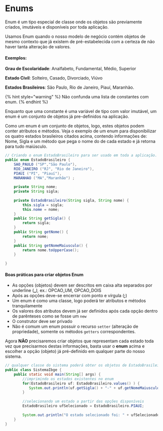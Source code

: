 # Enums

Enum é um tipo especial de classe onde os objetos são previamente criados, imutáveis e disponíveis por toda aplicação.

Usamos Enum quando o nosso modelo de negócio contém objetos de mesmo contexto que já existem de pré-estabelecida com a certeza de não haver tanta alteração de valores.

#### **Exemplos:**

**Grau de Escolaridade**: Analfabeto, Fundamental, Médio, Superior

**Estado Civil**: Solteiro, Casado, Divorciado, Viúvo

**Estados Brasileiros**: São Paulo, Rio de Janeiro, Piauí, Maranhão.

{% hint style="warning" %}
Não confunda uma lista de constantes com enum.
{% endhint %}

Enquanto que uma constante é uma variável de tipo com valor imutável, um enum é um conjunto de objetos já pre-definidos na aplicação.

Como um enum é um conjunto de objetos, logo, estes objetos podem conter atributos e métodos. Veja o exemplo de um enum para disponibilizar os quatro estados brasileiros citados acima, contendo informações de: Nome, Sigla e um método que pega o nome do de cada estado e já retorna para tudo maiúsculo.

```java
// Criando o enum EstadoBrasileiro para ser usado em toda a aplicação.
public enum EstadoBrasileiro {
	SAO_PAULO ("SP","São Paulo"),
	RIO_JANEIRO ("RJ", "Rio de Janeiro"),
	PIAUI ("PI", "Piauí"),
	MARANHAO ("MA","Maranhão") ;
	
	private String nome;
	private String sigla;
	
	private EstadoBrasileiro(String sigla, String nome) {
		this.sigla = sigla;
		this.nome = nome;
	}
	public String getSigla() {
		return sigla;
	}
	public String getNome() {
		return nome;
	}
	public String getNomeMaiusculo() {
		return nome.toUpperCase();
	}
	
}

```

#### Boas práticas para criar objetos Enum

* As opções (objetos) devem ser descritos em caixa alta separados por underline (**\_**_),_ ex.: OPCAO\_UM, OPCAO\_DOIS
* Após as opções deve-se encerrar com ponto e vírgula (**;**)
* Um enum é como uma classe, logo poderá ter atributos e métodos tranquilamente
* Os valores dos atributos devem já ser definidos após cada opção dentro de parênteses como se fosse um `new`
* O construtor deve ser privado
* Não é comum um enum possuir o recurso `setter` (alteração de propriedade), somente os métodos `getters` correspondentes.

Agora **NÃO** precisaremos criar objetos que representam cada estado toda vez que precisarmos destas informações, basta usar o **enum** acima e escolher a opção (objeto) já pré-definido em qualquer parte do nosso sistema.

```java
// qualquer classe do sistema poderá obter os objetos de EstadoBrasileiro
public class SistemaIbge {
	public static void main(String[] args) {
		//imprimindo os estados existentes no enum
		for(EstadoBrasileiro uf: EstadoBrasileiro.values() ) {
		   System.out.println(uf.getSigla() + "-" + uf.getNomeMaiusculo());
		}
		
		//selecionando um estado a partir das opções disponíveis
		EstadoBrasileiro ufSelecionado = EstadoBrasileiro.PIAUI;
		
		System.out.println("O estado selecionado foi: " + ufSelecionado.getNome());
	}
}

```
